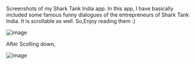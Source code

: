 Screenshots of my Shark Tank India app.
In this app, I have basically included some famous funny dialogues of the entrepreneurs of Shark Tank India.
It is scrollable as well.    So,Enjoy reading them :)

![image](https://user-images.githubusercontent.com/90100012/156010280-085d9f98-565f-4008-94a5-d5afac2fec3a.png)

After Scolling down,

![image](https://user-images.githubusercontent.com/90100012/156010500-0fc9b017-206f-462e-bb45-d40e03140983.png)
